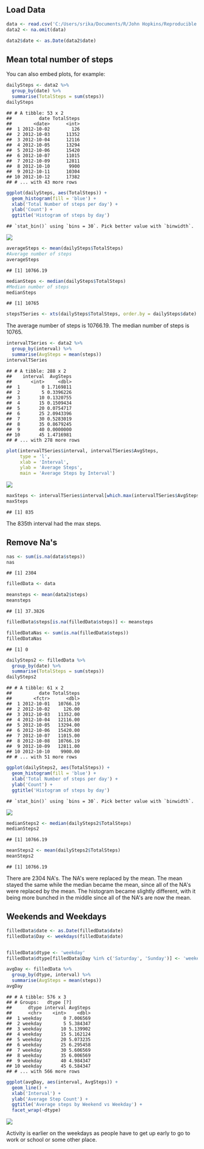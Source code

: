 Load Data
---------

``` r
data <- read.csv('C:/Users/srika/Documents/R/John Hopkins/Reproducible Research/activity.csv', header = TRUE)
data2 <- na.omit(data)

data2$date <- as.Date(data2$date)
```

Mean total number of steps
--------------------------

You can also embed plots, for example:

``` r
dailySteps <- data2 %>%
  group_by(date) %>%
  summarise(TotalSteps = sum(steps))
dailySteps
```

    ## # A tibble: 53 x 2
    ##          date TotalSteps
    ##        <date>      <int>
    ##  1 2012-10-02        126
    ##  2 2012-10-03      11352
    ##  3 2012-10-04      12116
    ##  4 2012-10-05      13294
    ##  5 2012-10-06      15420
    ##  6 2012-10-07      11015
    ##  7 2012-10-09      12811
    ##  8 2012-10-10       9900
    ##  9 2012-10-11      10304
    ## 10 2012-10-12      17382
    ## # ... with 43 more rows

``` r
ggplot(dailySteps, aes(TotalSteps)) +
  geom_histogram(fill = 'blue') +
  xlab('Total Number of steps per day') +
  ylab('Count') +
  ggtitle('Histogram of steps by day')
```

    ## `stat_bin()` using `bins = 30`. Pick better value with `binwidth`.

![](PA1_templatefiles/figure-markdowngithub/mean1-1.png?raw=true)

``` r
averageSteps <- mean(dailySteps$TotalSteps)
#Average number of steps
averageSteps
```

    ## [1] 10766.19

``` r
medianSteps <- median(dailySteps$TotalSteps)
#Median number of steps
medianSteps
```

    ## [1] 10765

``` r
stepsTSeries <- xts(dailySteps$TotalSteps, order.by = dailySteps$date)
```

The average number of steps is 10766.19. The median number of steps is 10765.

``` r
intervalTSeries <- data2 %>%
  group_by(interval) %>%
  summarise(AvgSteps = mean(steps))
intervalTSeries
```

    ## # A tibble: 288 x 2
    ##    interval  AvgSteps
    ##       <int>     <dbl>
    ##  1        0 1.7169811
    ##  2        5 0.3396226
    ##  3       10 0.1320755
    ##  4       15 0.1509434
    ##  5       20 0.0754717
    ##  6       25 2.0943396
    ##  7       30 0.5283019
    ##  8       35 0.8679245
    ##  9       40 0.0000000
    ## 10       45 1.4716981
    ## # ... with 278 more rows

``` r
plot(intervalTSeries$interval, intervalTSeries$AvgSteps,
     type = 'l',
     xlab = 'Interval',
     ylab = 'Average Steps',
     main = 'Average Steps by Interval')
```

![](PA1templatefiles/figure-markdowngithub/average%20daily%20pattern-1.png?raw=true)

``` r
maxSteps <- intervalTSeries$interval[which.max(intervalTSeries$AvgSteps)]
maxSteps
```

    ## [1] 835

The 835th interval had the max steps.

Remove Na's
-----------

``` r
nas <- sum(is.na(data$steps))
nas
```

    ## [1] 2304

``` r
filledData <- data

meansteps <- mean(data2$steps)
meansteps
```

    ## [1] 37.3826

``` r
filledData$steps[is.na(filledData$steps)] <- meansteps

filledDataNas <- sum(is.na(filledData$steps))
filledDataNas
```

    ## [1] 0

``` r
dailySteps2 <- filledData %>%
  group_by(date) %>%
  summarise(TotalSteps = sum(steps))
dailySteps2
```

    ## # A tibble: 61 x 2
    ##          date TotalSteps
    ##        <fctr>      <dbl>
    ##  1 2012-10-01   10766.19
    ##  2 2012-10-02     126.00
    ##  3 2012-10-03   11352.00
    ##  4 2012-10-04   12116.00
    ##  5 2012-10-05   13294.00
    ##  6 2012-10-06   15420.00
    ##  7 2012-10-07   11015.00
    ##  8 2012-10-08   10766.19
    ##  9 2012-10-09   12811.00
    ## 10 2012-10-10    9900.00
    ## # ... with 51 more rows

``` r
ggplot(dailySteps2, aes(TotalSteps)) +
  geom_histogram(fill = 'blue') +
  xlab('Total Number of steps per day') +
  ylab('Count') +
  ggtitle('Histogram of steps by day')
```

    ## `stat_bin()` using `bins = 30`. Pick better value with `binwidth`.

![](PA1templatefiles/figure-markdowngithub/NA-1.png?raw=true)

``` r
medianSteps2 <- median(dailySteps2$TotalSteps)
medianSteps2
```

    ## [1] 10766.19

``` r
meanSteps2 <- mean(dailySteps2$TotalSteps)
meanSteps2
```

    ## [1] 10766.19

There are 2304 NA's. The NA's were replaced by the mean. The mean stayed the same while the median became the mean, since all of the NA's were replaced by the mean. The histogram became slightly different, with it being more bunched in the middle since all of the NA's are now the mean.

Weekends and Weekdays
---------------------

``` r
filledData$date <- as.Date(filledData$date)
filledData$Day <- weekdays(filledData$date)


filledData$dtype <- 'weekday'
filledData$dtype[filledData$Day %in% c('Saturday', 'Sunday')] <- 'weekend'

avgDay <- filledData %>%
  group_by(dtype, interval) %>%
  summarise(AvgSteps = mean(steps))
avgDay
```

    ## # A tibble: 576 x 3
    ## # Groups:   dtype [?]
    ##      dtype interval AvgSteps
    ##      <chr>    <int>    <dbl>
    ##  1 weekday        0 7.006569
    ##  2 weekday        5 5.384347
    ##  3 weekday       10 5.139902
    ##  4 weekday       15 5.162124
    ##  5 weekday       20 5.073235
    ##  6 weekday       25 6.295458
    ##  7 weekday       30 5.606569
    ##  8 weekday       35 6.006569
    ##  9 weekday       40 4.984347
    ## 10 weekday       45 6.584347
    ## # ... with 566 more rows

``` r
ggplot(avgDay, aes(interval, AvgSteps)) +
  geom_line() + 
  xlab('Interval') +
  ylab('Average Step Count') +
  ggtitle('Average steps by Weekend vs Weekday') +
  facet_wrap(~dtype)
```

![](PA1templatefiles/figure-markdowngithub/weekdays-1.png?raw=true)

Activity is earlier on the weekdays as people have to get up early to go to work or school or some other place.
